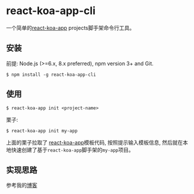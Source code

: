 # react-koa-app-cli

一个简单的[react-koa-app](https://github.com/fechengxiaocheng/react-koa-app) projects脚手架命令行工具。

## 安装

前提: Node.js (>=6.x, 8.x preferred), npm version 3+ and Git.

    $ npm install -g react-koa-app-cli

## 使用

    $ react-koa-app init <project-name>

栗子:

    $ react-koa-app init my-app

上面的栗子拉取了 [react-koa-app](https://github.com/fechengxiaocheng/react-koa-app)模板代码, 按照提示输入模板信息, 然后就在本地快速创建了基于`react-koa-app`脚手架的`my-app`项目。

## 实现思路

参考我的[博客](http://goddess.joeray61.com/2018/07/19/react-cli/)

